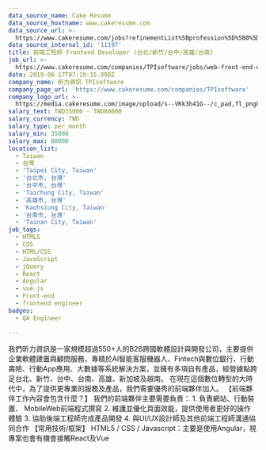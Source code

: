 ```yaml
---
data_source_name: Cake Resume
data_source_hostname: www.cakeresume.com
data_source_url: >-
  https://www.cakeresume.com/jobs?refinementList%5Bprofession%5D%5B0%5D=engineering_qa-engineer&refinementList%5Bsalary_type%5D=per_month&refinementList%5Bsalary_currency%5D=TWD&range%5Bsalary_range%5D%5Bmax%5D=600000
data_source_internal_id: '11197'
title: 前端工程師 Frontend Developer (台北/新竹/台中/高雄/台南)
job_url: >-
  https://www.cakeresume.com/companies/TPIsoftware/jobs/web-front-end-engineer-taipei
date: 2019-06-17T07:19:15.998Z
company_name: 昕力資訊 TPIsoftware
company_page_url: 'https://www.cakeresume.com/companies/TPIsoftware'
company_logo_url: >-
  https://media.cakeresume.com/image/upload/s--VKk3h41G--/c_pad,fl_png8,h_200,w_200/v1595313567/woodynnr8joqev1barfy.png
salary_text: TWD35000 - TWD80000
salary_currency: TWD
salary_type: per_month
salary_min: 35000
salary_max: 80000
location_list:
  - Taiwan
  - 台灣
  - 'Taipei City, Taiwan'
  - '台北市, 台灣'
  - '台中市, 台灣'
  - 'Taichung City, Taiwan'
  - '高雄市, 台灣'
  - 'Kaohsiung City, Taiwan'
  - '台南市, 台灣'
  - 'Tainan City, Taiwan'
job_tags:
  - HTML5
  - CSS
  - HTML/CSS
  - JavaScript
  - jQuery
  - React
  - Angular
  - vue.js
  - Front-end
  - frontend engineer
badges:
  - QA Engineer

---
```


我們昕力資訊是一家規模超過550+人的B2B跨國軟體設計與開發公司，主要提供企業軟體建置與顧問服務，專精於AI智能客服機器人、Fintech與數位銀行、行動壽險、行動App應用、大數據等系統解決方案，並擁有多項自有產品，經營據點跨足台北、新竹、台中、台南、高雄、新加坡及越南。 在現在這個數位轉型的大時代中，為了提供更專業的服務及產品，我們需要優秀的前端夥伴加入。 【前端夥伴工作內容會包含什麼？】 我們的前端夥伴主要需要負責： 1. 負責網站、行動裝置、 MobileWeb前端程式撰寫 2. 維護並優化頁面效能，提供使用者更好的操作體驗 3. 協助後端工程師完成產品開發 4. 與UI/UX設計師及其他前端工程師溝通協同合作 【常用技術/框架】 HTML5 / CSS / Javascript：主要是使用Angular，視專案也會有機會接觸React及Vue